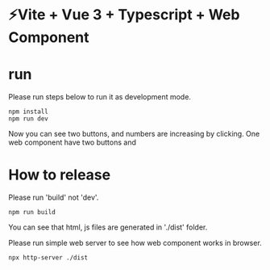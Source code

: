 # ⚡Vite + Vue 3 + Typescript + Web Component

# run

Please run steps below to run it as development mode.
`````
npm install
npm run dev
`````

Now you can see two buttons, and numbers are increasing by clicking.
One web component have two buttons and

# How to release

Please run 'build' not 'dev'.
`````
npm run build
`````

You can see that html, js files are generated in './dist' folder.

Please run simple web server to see how web component works in browser.
`````
npx http-server ./dist
`````

